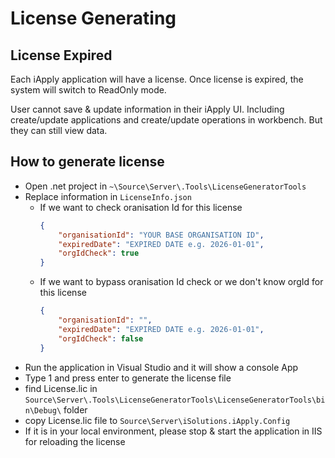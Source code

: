# License Generating

## License Expired
Each iApply application will have a license. Once license is expired, the system will switch to ReadOnly mode. 

User cannot save & update information in their iApply UI. Including create/update applications and create/update operations in workbench. But they can still view data. 

## How to generate license
 * Open .net project in `~\Source\Server\.Tools\LicenseGeneratorTools`
 * Replace information in `LicenseInfo.json`
   - If we want to check oranisation Id for this license
        ```json
        {
            "organisationId": "YOUR BASE ORGANISATION ID",
            "expiredDate": "EXPIRED DATE e.g. 2026-01-01",
            "orgIdCheck": true
        }
        ```
   - If we want to bypass oranisation Id check or we don't know orgId for this license
        ```json
        {
            "organisationId": "",
            "expiredDate": "EXPIRED DATE e.g. 2026-01-01",
            "orgIdCheck": false
        }
        ```
  * Run the application in Visual Studio and it will show a console App
  * Type 1 and press enter to generate the license file
  * find License.lic in `Source\Server\.Tools\LicenseGeneratorTools\LicenseGeneratorTools\bin\Debug\` folder
  * copy License.lic file to `Source\Server\iSolutions.iApply.Config`
  * If it is in your local environment, please stop & start the application in IIS for reloading the license

